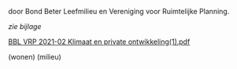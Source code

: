 door Bond Beter Leefmilieu en Vereniging voor Ruimtelijke Planning.  

*zie bijlage*

[BBL VRP 2021-02 Klimaat en private ontwikkeling(1).pdf](best/BBL%20VRP%202021-02%20Klimaat%20en%20private%20ontwikkeling%281%29.pdf)

(wonen)
(milieu)

